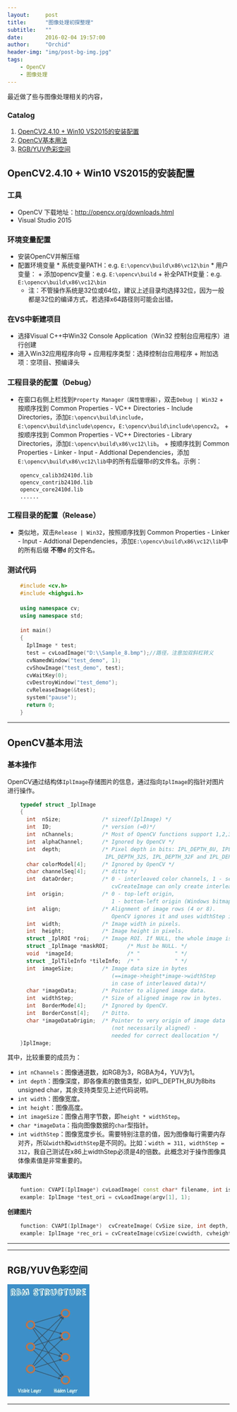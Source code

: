```yaml
---
layout:     post
title:      "图像处理初探整理"
subtitle:   ""
date:       2016-02-04 19:57:00
author:     "Orchid"
header-img: "img/post-bg-img.jpg"
tags:
    - OpenCV
    - 图像处理
---
```

<script type="text/javascript" src="http://cdn.mathjax.org/mathjax/latest/MathJax.js?config=default"></script>

最近做了些与图像处理相关的内容，

### Catalog

1.  [OpenCV2.4.10 + Win10 VS2015的安装配置](#opencv2410--win10-vs2015)
2.  [OpenCV基本用法](#opencv)
3.  [RGB/YUV色彩空间](#rgbyuv)

## OpenCV2.4.10 + Win10 VS2015的安装配置

### **工具**
- OpenCV 下载地址：http://opencv.org/downloads.html
- Visual Studio 2015

### **环境变量配置**
- 安装OpenCV并解压缩
- 配置环境变量
		* 系统变量PATH：e.g. `E:\opencv\build\x86\vc12\bin`
		* 用户变量：
			+ 添加opencv变量：e.g. `E:\opencv\build`
			+ 补全PATH变量：e.g. `E:\opencv\build\x86\vc12\bin`
	- 注：不管操作系统是32位或64位，建议上述目录均选择32位，因为一般都是32位的编译方式，若选择x64路径则可能会出错。

### **在VS中新建项目**
- 选择Visual C++中Win32 Console Application（Win32 控制台应用程序）进行创建
- 进入Win32应用程序向导
		+ 应用程序类型：选择控制台应用程序
		+ 附加选项：空项目、预编译头

### **工程目录的配置（Debug）**
- 在窗口右侧上栏找到`Property Manager（属性管理器）`，双击`Debug | Win32`
		+ 按顺序找到 Common Properties - VC++ Directories - Include Directories，添加`E:\opencv\build\include`，`E:\opencv\build\include\opencv`，`E:\opencv\build\include\opencv2`。
		+ 按顺序找到 Common Properties - VC++ Directories - Library Directories，添加`E:\opencv\build\x86\vc12\lib`。
		+ 按顺序找到 Common Properties - Linker - Input - Addtional Dependencies，添加`E:\opencv\build\x86\vc12\lib`中的所有后缀带`d`的文件名。示例：

```
	opencv_calib3d2410d.lib
	opencv_contrib2410d.lib
	opencv_core2410d.lib
	......
```

### **工程目录的配置（Release）**
 - 类似地，双击`Release | Win32`，按照顺序找到 Common Properties - Linker - Input - Addtional Dependencies，添加`E:\opencv\build\x86\vc12\lib`中的所有后缀 **不带`d`** 的文件名。

### **测试代码**

```cpp
    #include <cv.h>
    #include <highgui.h>

    using namespace cv;
    using namespace std;

    int main()
    {
	  IplImage * test;
	  test = cvLoadImage("D:\\Sample_8.bmp");//路径，注意加双斜杠转义
	  cvNamedWindow("test_demo", 1);
	  cvShowImage("test_demo", test);
	  cvWaitKey(0);
	  cvDestroyWindow("test_demo");
	  cvReleaseImage(&test);
	  system("pause");
	  return 0;
    }
```
---

## OpenCV基本用法

### **基本操作**

OpenCV通过结构体`IplImage`存储图片的信息，通过指向`IplImage`的指针对图片进行操作。
```cpp
	typedef struct _IplImage
	{
	  int  nSize;             /* sizeof(IplImage) */
	  int  ID;                /* version (=0)*/
	  int  nChannels;         /* Most of OpenCV functions support 1,2,3 or 4 channels */
	  int  alphaChannel;      /* Ignored by OpenCV */
	  int  depth;             /* Pixel depth in bits: IPL_DEPTH_8U, IPL_DEPTH_8S, IPL_DEPTH_16S,
                               IPL_DEPTH_32S, IPL_DEPTH_32F and IPL_DEPTH_64F are supported.  */
      char colorModel[4];     /* Ignored by OpenCV */
      char channelSeq[4];     /* ditto */
      int  dataOrder;         /* 0 - interleaved color channels, 1 - separate color channels.
                                 cvCreateImage can only create interleaved images */
      int  origin;            /* 0 - top-left origin,
                                 1 - bottom-left origin (Windows bitmaps style).  */
      int  align;             /* Alignment of image rows (4 or 8).
                                 OpenCV ignores it and uses widthStep instead.    */
      int  width;             /* Image width in pixels.                           */
      int  height;            /* Image height in pixels.                          */
      struct _IplROI *roi;    /* Image ROI. If NULL, the whole image is selected. */
      struct _IplImage *maskROI;      /* Must be NULL. */
      void  *imageId;                 /* "           " */
      struct _IplTileInfo *tileInfo;  /* "           " */
      int  imageSize;         /* Image data size in bytes
                                 (==image->height*image->widthStep
                                 in case of interleaved data)*/
      char *imageData;        /* Pointer to aligned image data.         */
      int  widthStep;         /* Size of aligned image row in bytes.    */
      int  BorderMode[4];     /* Ignored by OpenCV.                     */
      int  BorderConst[4];    /* Ditto.                                 */
      char *imageDataOrigin;  /* Pointer to very origin of image data
                                 (not necessarily aligned) -
                                 needed for correct deallocation */
    }IplImage;
```
其中，比较重要的成员为：
- `int nChannels`：图像通道数，如RGB为3，RGBA为4，YUV为1。
- `int depth`：图像深度，即各像素的数值类型，如IPL_DEPTH_8U为8bits unsigned char，其余支持类型见上述代码说明。
- `int width`：图像宽度。
- `int height`：图像高度。
- `int imageSize`：图像占用字节数，即`height * widthStep`。
- `char *imageData`：指向图像数据的`char`型指针。
- `int widthStep`：图像宽度步长。需要特别注意的值，因为图像每行需要内存对齐，所以`width`和`widthStep`是不同的。比如：`width = 311, widthStep = 312`，我自己测试在x86上widthStep必须是4的倍数。此概念对于操作图像具体像素值是非常重要的。

**读取图片**
```cpp
    funtion: CVAPI(IplImage*) cvLoadImage( const char* filename, int iscolor CV_DEFAULT(CV_LOAD_IMAGE_COLOR));
    example: IplImage *test_ori = cvLoadImage(argv[1], 1);
```

**创建图片**
```cpp
    function: CVAPI(IplImage*)  cvCreateImage( CvSize size, int depth, int channels );
    example: IplImage *rec_ori = cvCreateImage(cvSize(cvwidth, cvheight), IPL_DEPTH_8U, 3);
```

****

---

## RGB/YUV色彩空间

![img](/img/in-post/post-DLS/RBM_structure.png)

---